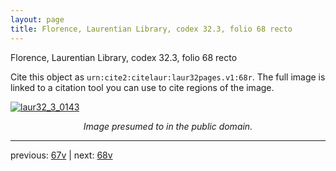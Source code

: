 ```yaml
---
layout: page
title: Florence, Laurentian Library, codex 32.3, folio 68 recto
---
```


Florence, Laurentian Library, codex 32.3, folio 68 recto

Cite this object as `urn:cite2:citelaur:laur32pages.v1:68r`.  The full image is linked to a citation tool you can use to cite regions of the image.

[![laur32_3_0143](http://www.homermultitext.org/iipsrv?IIIF=/project/homer/pyramidal/deepzoom/citelaur/laur32imgs/v1/laur32_3_0143.tif/full/800,/0/default.jpg)](http://www.homermultitext.org/ict2/?urn=urn:cite2:citelaur:laur32imgs.v1:laur32_3_0143) 

<p style="text-align: center; font-style: italic;">Image presumed to in the public domain.</p>

---

previous: [67v](../67v/) | next: [68v](../68v/)